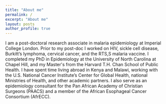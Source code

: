 ```yaml
---
title: "About me"
permalink: /
excerpt: "About me"
layout: posts
author_profile: true
---
```


I am a post-doctoral research associate in malaria epidemiology at Imperial College London. 
Prior to my post-doc I worked on HIV, sickle cell disease, Burkitt’s lymphoma, cervical cancer, and the RTS,S malaria vaccine. 
I completed my PhD in Epidemiology at the University of North Carolina at Chapel Hill, and my Master's from the Harvard T.H. Chan School of Public Health. 
I have spent time living abroad in Kenya and Malawi, working with the U.S. National Cancer Institute’s Center for Global Health, national Ministries of Health, and other academic partners. I also serve as an epidemiology consultant for the Pan African Academy of Christian Surgeons (PAACS) and a member of the African Esophageal Cancer Consortium (AfrECC).
